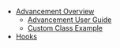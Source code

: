 - [Advancement Overview](Advancement)
  - [Advancement User Guide](AdvancementUserGuide)
  - [Custom Class Example](Advancement/Custom-Class-Example)
- [Hooks](Hooks)